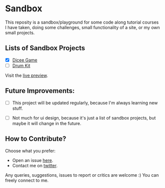 # Sandbox

This reposity is a sandbox/playground for some code along tutorial courses I have taken, doing some challenges, small functionality of a site, or my own small projects.

## Lists of Sandbox Projects

- [x] [Dicee Game](dicee)
- [ ] [Drum Kit](drum-kit)

Visit the [live preview](https://genesisgabiola.github.io/sandbox/).

## Future Improvements:

- [ ] This project will be updated regularly, because I'm always learning new stuff.
- [ ] Not much for ui design, because it's just a list of sandbox projects, but maybe it will change in the future.


## How to Contribute?

Choose what you prefer:

- Open an issue [here](https://github.com/genesisgabiola/sandbox/issues).
- Contact me on [twitter](http://twitter.com/genesisgabiola).

Any queries, suggestions, issues to report or critics are welcome :) You can freely connect to me.